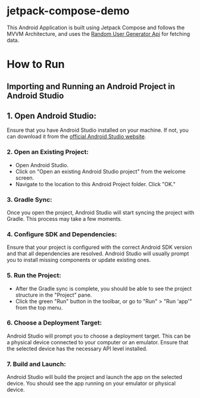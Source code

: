 # jetpack-compose-demo

This Android Application is built using Jetpack Compose and follows the MVVM Architecture, and uses the [Random User Generator Api](https://randomuser.me/documentation) for fetching data.

# How to Run

## Importing and Running an Android Project in Android Studio

## 1. Open Android Studio:

Ensure that you have Android Studio installed on your machine. If not, you can download it from the [official Android Studio website](https://developer.android.com/studio).

### 2. Open an Existing Project:

- Open Android Studio.
- Click on "Open an existing Android Studio project" from the welcome screen.
- Navigate to the location to this Android Project folder. Click "OK."

### 3. Gradle Sync:

Once you open the project, Android Studio will start syncing the project with Gradle. This process may take a few moments.

### 4. Configure SDK and Dependencies:

Ensure that your project is configured with the correct Android SDK version and that all dependencies are resolved. Android Studio will usually prompt you to install missing components or update existing ones.

### 5. Run the Project:

- After the Gradle sync is complete, you should be able to see the project structure in the "Project" pane.
- Click the green "Run" button in the toolbar, or go to "Run" > "Run 'app'" from the top menu.

### 6. Choose a Deployment Target:

Android Studio will prompt you to choose a deployment target. This can be a physical device connected to your computer or an emulator. Ensure that the selected device has the necessary API level installed.

### 7. Build and Launch:

Android Studio will build the project and launch the app on the selected device. You should see the app running on your emulator or physical device.